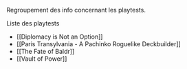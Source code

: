 Regroupement des info concernant les playtests.

Liste des playtests
- [[Diplomacy is Not an Option]]
- [[Paris Transylvania - A Pachinko Roguelike Deckbuilder]]
- [[The Fate of Baldr]]
- [[Vault of Power]]